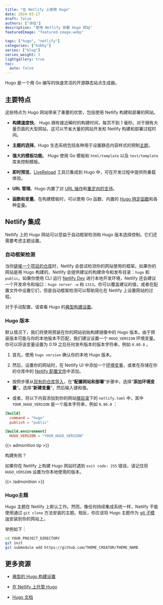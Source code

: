 ```yaml
---
title: "在 Netlify 上使用 Hugo"
date: 2024-03-17
draft: false
authors: ["诗往"]
description: "使用 Netlify 部署 Hugo 网站"
featuredImage: "featured-image.webp"

tags: ["hugo", "netlify"]
categories: ["hobby"]
series: ["blog"]
series_weight: 3
lightgallery: true
toc:
  auto: false
---
```


Hugo 是一个用 Go 编写的快速灵活的开源静态站点生成器。

## 主要特点

这些特点为 Hugo 网站带来了重要的优势，包括使用 Netlify 构建和部署的网站。

- **构建速度快**。 Hugo 拥有接近瞬时的构建时间，每页不到 1 毫秒。对于拥有大量页面的大型网站，这可以节省大量的网站开发和 Netlify 构建和部署过程时间。

- **主题的选择**。Hugo 生态系统包括各种用于设置静态内容样式的预制[主题](https://themes.gohugo.io/)。

- **强大的模板功能**。 Hugo 使用 Go 模板和 `html/template` 以及 `text/template` 库来控制模板。

- **即时预览**。[LiveReload](https://gohugo.io/getting-started/usage/#livereload) 工具已集成到 Hugo 中，可在开发过程中提供热重载体验。

- **URL 管理**。Hugo 内置了对 [URL 操作](https://gohugo.io/content-management/urls/)和[重定向的支持](https://gohugo.io/content-management/urls/#aliases)。

- **函数和变量**。在构建模板时，可以使用 Go 函数、内置的 [Hugo 特定函数](https://gohugo.io/functions/)和各种[变量](https://gohugo.io/variables/)。


## Netlify 集成

Netlify 上的 Hugo 网站可以受益于自动框架检测和 Hugo 版本选择控制。它们还需要考虑主题设置。

### 自动框架检测

当你[链接一个项目的仓库](https://docs.netlify.com/welcome/add-new-site/#import-from-an-existing-repository)时，Netlify 会尝试检测你的网站使用的框架。如果你的网站是用 Hugo 构建的，Netlify 会提供建议的构建命令和发布目录：`hugo` 和 `public`。如果你使用 CLI 运行 [Netlify Dev](https://docs.netlify.com/cli/local-development/) 进行本地开发环境，Netlify 还会建议一个开发命令和端口：`hugo server -w` 和 `1313`。你可以覆盖建议的值，或者在配置文件中设置它们，但是自动框架检测可以帮助简化在 Netlify 上设置网站的过程。

对于手动配置，请查看 Hugo 的[典型构建设置](https://docs.netlify.com/frameworks/#hugo)。

### Hugo 版本

默认情况下，我们将使用预装在你的网站初始构建镜像中的 Hugo 版本。由于预装版本可能与你的本地版本不匹配，我们建议设置一个 `HUGO_VERSION` 环境变量。你可以将该变量设置为 0.19 之后任何发布版本的版本字符串，例如 `0.80.0` 。

1. 首先，使用 `hugo version` 确认你的本地 Hugo 版本。

2. 然后，设置你的网站时，在 Netlify UI 中添加一个[环境变量](https://docs.netlify.com/environment-variables/overview/)，或者在存储在你的仓库中的 [Netlify 配置文件](https://docs.netlify.com/configure-builds/file-based-configuration/)中添加。

  - 按照步骤从[现有的仓库导入](https://docs.netlify.com/welcome/add-new-site)，在“**配置网站和部署**”步骤中，选择“**添加环境变量**”。选择“**新建变量**”，然后输入键和值。

  - 或者，将以下内容添加到你的网站[根目录](https://docs.netlify.com/configure-builds/overview/#definitions-1)下的 `netlify.toml` 中，其中 `YOUR_HUGO_VERSION` 是一个版本字符串，例如 `0.80.0` ：
  
```toml
[build]
  command = "hugo"
  publish = "public"

[build.environment]
  HUGO_VERSION = "YOUR_HUGO_VERSION"
```

{{< admonition tip >}}

构建失败？

如果你在 Netlify 上构建 Hugo 网站时遇到 `exit code: 255` 错误，请记住将 `HUGO_VERSION` 设置为你本地使用的版本。

{{< /admonition >}}


### Hugo主题

Hugo 主题在 Netlify 上默认工作。然而，像任何持续集成系统一样，Netlify 不能使用通过 `git clone` 方法安装的主题。相反，你应该将 Hugo 主题作为 [git 子模块](https://git-scm.com/docs/gitsubmodules)安装到你的网站上。

举例如下：

```bash
cd YOUR_PROJECT_DIRECTORY
git init
git submodule add https://github.com/THEME_CREATOR/THEME_NAME
```

## 更多资源

- [典型的 Hugo 构建设置](https://docs.netlify.com/frameworks/#hugo)

- [在 Netlify 上托管 Hugo](https://gohugo.io/hosting-and-deployment/hosting-on-netlify/)

- [Hugo 文档](https://gohugo.io/documentation/)
